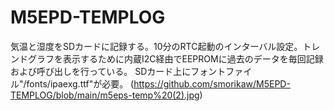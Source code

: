# M5EPD-TEMPLOG
気温と湿度をSDカードに記録する。10分のRTC起動のインターバル設定。トレンドグラフを表示するために内蔵I2C経由でEEPROMに過去のデータを毎回記録および呼び出しを行っている。
SDカード上にフォントファイル"/fonts/ipaexg.ttf"が必要。
(https://github.com/smorikaw/M5EPD-TEMPLOG/blob/main/m5eps-temp%20(2).jpg)
